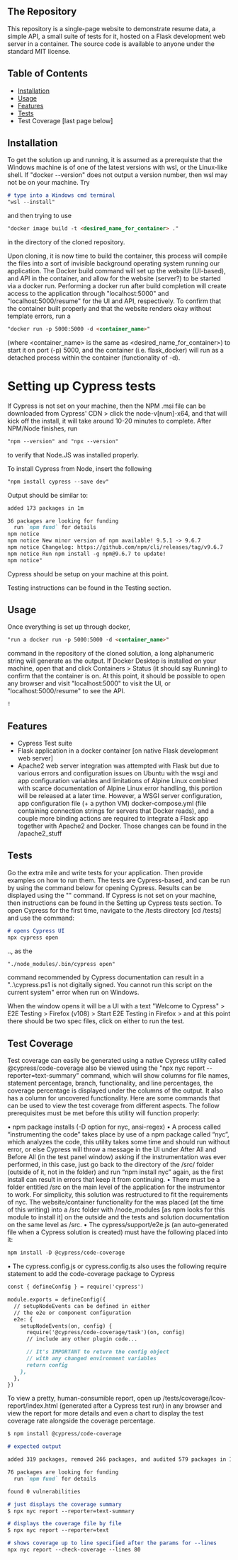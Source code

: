 ## The Repository
This repository is a single-page website to demonstrate resume data, a simple API, a small suite
of tests for it, hosted on a Flask development web server in a container. The source code is available to anyone under the standard MIT license.

## Table of Contents

* [Installation](#installation)
* [Usage](#usage)
* [Features](#features)
* [Tests](#tests)
* Test Coverage [last page below]


## Installation

To get the solution up and running, it is assumed as a prerequiste that the Windows machine is of one of the latest versions with wsl, or the Linux-like shell. If "docker --version" does not output a version number, then wsl may not be on your machine. Try
```md
# type into a Windows cmd terminal
"wsl --install"
```
and then trying to use
```md
"docker image build -t <desired_name_for_container> ."
```
in the directory of the cloned repository.


Upon cloning, it is now time to build the container, this process will compile the files into a sort of invisible background operating system running our application. The Docker build command will set up the website (UI-based), and API in the container, and allow for the website (server?) to be started via a docker run. Performing a docker run after build completion will create access to the application through "localhost:5000" and "localhost:5000/resume" for the UI and API, respectively. To confirm that the container built properly and that the website renders okay without template errors, run a
```md
"docker run -p 5000:5000 -d <container_name>"
```
(where <container_name> is the same as <desired_name_for_container>) to start it on port (-p) 5000, and the container (i.e. flask_docker) will run as a detached process within the container (functionality of -d).

# Setting up Cypress tests
If Cypress is not set on your machine, then the NPM .msi file can be downloaded from Cypress' CDN > click the node-v[num]-x64, and that will kick off the install, it will take around 10-20 minutes to complete. After NPM/Node finishes, run
```md
"npm --version" and "npx --version"
```
to verify that Node.JS was installed properly. 

To install Cypress from Node, insert the following
```md
"npm install cypress --save dev"
```

Output should be similar to:
```md
added 173 packages in 1m

36 packages are looking for funding
  run `npm fund` for details
npm notice
npm notice New minor version of npm available! 9.5.1 -> 9.6.7
npm notice Changelog: https://github.com/npm/cli/releases/tag/v9.6.7
npm notice Run npm install -g npm@9.6.7 to update!
npm notice"
```

Cypress should be setup on your machine at this point.

Testing instructions can be found in the Testing section.


## Usage 

Once everything is set up through docker,
```md
"run a docker run -p 5000:5000 -d <container_name>" 
```
command in the repository of the cloned solution, a long alphanumeric string will generate as the output. If Docker Desktop is installed on your machine, open that and click Containers > Status (it should say Running) to confirm that the container is on. At this point, it should be possible to open any browser and visit "localhost:5000" to visit the UI, or "localhost:5000/resume" to see the API.

```md
!
```

## Features

- Cypress Test suite
- Flask application in a docker container [on native Flask development web server]
- Apache2 web server integration was attempted with Flask but due to various errors and configuration issues on Ubuntu with the wsgi and app configuration variables and limitations of Alpine Linux combined with scarce documentation of Alpine Linux error handling, this portion will be released at a later time. However, a WSGI server configuration, app configuration file (+ a python VM) docker-compose.yml (file containing connection strings for servers that Docker reads), and a couple more binding actions are required to integrate a Flask app together with Apache2 and Docker. Those changes can be found in the /apache2_stuff


## Tests

Go the extra mile and write tests for your application. Then provide examples on how to run them.
The tests are Cypress-based, and can be run by using the command below for opening Cypress. Results can be displayed using the "" command. If Cypress is not set on your machine, then instructions can be found in the Setting up Cypress tests section. To open Cypress for the first time, navigate to the /tests directory [cd /tests] and use the command:

```md
# opens Cypress UI
npx cypress open
```

.., as the
```md
"./node_modules/.bin/cypress open"
```
command recommended by Cypress documentation can result in a "..\cypress.ps1 is not digitally signed. You cannot run this script on the current system" error when run on Windows.

When the window opens it will be a UI with a text "Welcome to Cypress" > E2E Testing > Firefox (v108) > Start E2E Testing in Firefox > and at this point there should be two spec files, click on either to run the test.



## Test Coverage

Test coverage can easily be generated using a native Cypress utility called @cypress/code-coverage also be viewed using the "npx nyc report --reporter=text-summary" command, which will show columns for file names, statement percentage, branch, functionality, and line percentages, the coverage percentage is displayed under the columns of the output. It also has a column for uncovered functionality. Here are some commands that can be used to view the test coverage from different aspects. The follow prerequisites must be met before this utility will function properly:

•	npm package installs (-D option for nyc, ansi-regex)
•	A process called “instrumenting the code” takes place by use of a npm package called “nyc”, which analyzes the code, this utility takes some time and should run without error, or else Cypress will throw a message in the UI under After All and Before All (in the test panel window) asking if the instrumentation was ever performed, in this case, just go back to the directory of the /src/ folder (outside of it, not in the folder) and run “npm install nyc” again, as the first install can result in errors that keep it from continuing.
•	There must be a folder entitled /src on the main level of the application for the instrumentor to work. For simplicity, this solution was restructured to fit the requirements of nyc. The website/container functionality for the was placed (at the time of this writing) into a /src folder with /node_modules [as npm looks for this module to install it] on the outside and the tests and solution documentation on the same level as /src.
•	The cypress/support/e2e.js (an auto-generated file when a Cypress solution is created) must have the following placed into it:
```md
npm install -D @cypress/code-coverage
```
•	The cypress.config.js or cypress.config.ts also uses the following require statement to add the code-coverage package to Cypress
```md
const { defineConfig } = require('cypress')

module.exports = defineConfig({
  // setupNodeEvents can be defined in either
  // the e2e or component configuration
  e2e: {
    setupNodeEvents(on, config) {
      require('@cypress/code-coverage/task')(on, config)
      // include any other plugin code...

      // It's IMPORTANT to return the config object
      // with any changed environment variables
      return config
    },
  },
})
```
To view a pretty, human-consumible report, open up /tests/coverage/lcov-report/index.html (generated after a Cypress test run) in any browser and view the report for more details and even a chart to display the test coverage rate alongside the coverage percentage.


```md
$ npm install @cypress/code-coverage

# expected output

added 319 packages, removed 266 packages, and audited 579 packages in 16s

76 packages are looking for funding
  run `npm fund` for details

found 0 vulnerabilities
```

```md
# just displays the coverage summary
$ npx nyc report --reporter=text-summary
```

```md
# displays the coverage file by file
$ npx nyc report --reporter=text
```
```md
# shows coverage up to line specified after the params for --lines
npx nyc report --check-coverage --lines 80
```
